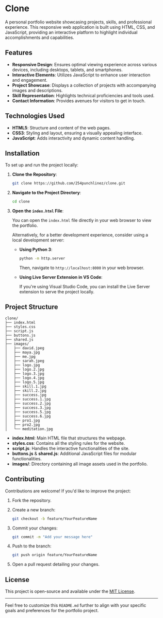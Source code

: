 
# Clone

A personal portfolio website showcasing projects, skills, and professional experience. This responsive web application is built using HTML, CSS, and JavaScript, providing an interactive platform to highlight individual accomplishments and capabilities.

## Features

* **Responsive Design**: Ensures optimal viewing experience across various devices, including desktops, tablets, and smartphones.
* **Interactive Elements**: Utilizes JavaScript to enhance user interaction and engagement.
* **Project Showcase**: Displays a collection of projects with accompanying images and descriptions.
* **Skill Representation**: Highlights technical proficiencies and tools used.
* **Contact Information**: Provides avenues for visitors to get in touch.

## Technologies Used

* **HTML5**: Structure and content of the web pages.
* **CSS3**: Styling and layout, ensuring a visually appealing interface.
* **JavaScript**: Adds interactivity and dynamic content handling.

## Installation

To set up and run the project locally:

1. **Clone the Repository**:

   ```bash
   git clone https://github.com/254punchlinez/clone.git
   ```

2. **Navigate to the Project Directory**:

   ```bash
   cd clone
   ```

3. **Open the `index.html` File**:

   You can open the `index.html` file directly in your web browser to view the portfolio.

   Alternatively, for a better development experience, consider using a local development server:

   * **Using Python 3**:

     ```bash
     python -m http.server
     ```

     Then, navigate to `http://localhost:8000` in your web browser.

   * **Using Live Server Extension in VS Code**:

     If you're using Visual Studio Code, you can install the Live Server extension to serve the project locally.

## Project Structure

```
clone/
├── index.html
├── styles.css
├── script.js
├── buttons.js
├── shared.js
├── images/
│   ├── david.jpeg
│   ├── maya.jpg
│   ├── me.jpg
│   ├── sarah.jpeg
│   ├── logo.jpg
│   ├── logo.2.jpg
│   ├── logo.3.jpg
│   ├── logo.4.jpg
│   ├── logo.5.jpg
│   ├── skill.1.jpg
│   ├── skill.2.jpg
│   ├── success.jpg
│   ├── success.1.jpg
│   ├── success.2.jpg
│   ├── success.3.jpg
│   ├── success.5.jpg
│   ├── success.6.jpg
│   ├── pro1.jpg
│   ├── pro2.jpg
│   └── meditation.jpg
```

* **index.html**: Main HTML file that structures the webpage.
* **styles.css**: Contains all the styling rules for the website.
* **script.js**: Handles the interactive functionalities of the site.
* **buttons.js** & **shared.js**: Additional JavaScript files for modular functionalities.
* **images/**: Directory containing all image assets used in the portfolio.

## Contributing

Contributions are welcome! If you'd like to improve the project:

1. Fork the repository.

2. Create a new branch:

   ```bash
   git checkout -b feature/YourFeatureName
   ```

3. Commit your changes:

   ```bash
   git commit -m "Add your message here"
   ```

4. Push to the branch:

   ```bash
   git push origin feature/YourFeatureName
   ```

5. Open a pull request detailing your changes.

## License

This project is open-source and available under the [MIT License](LICENSE).

---

Feel free to customize this `README.md` further to align with your specific goals and preferences for the portfolio project.
